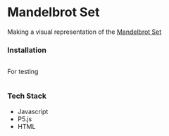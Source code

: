 # Mandelbrot Set

Making a visual representation of the [Mandelbrot Set](https://en.wikipedia.org/wiki/Mandelbrot_set)


### Installation

```
```

For testing

```
```

### Tech Stack

* Javascript
* P5.js
* HTML
